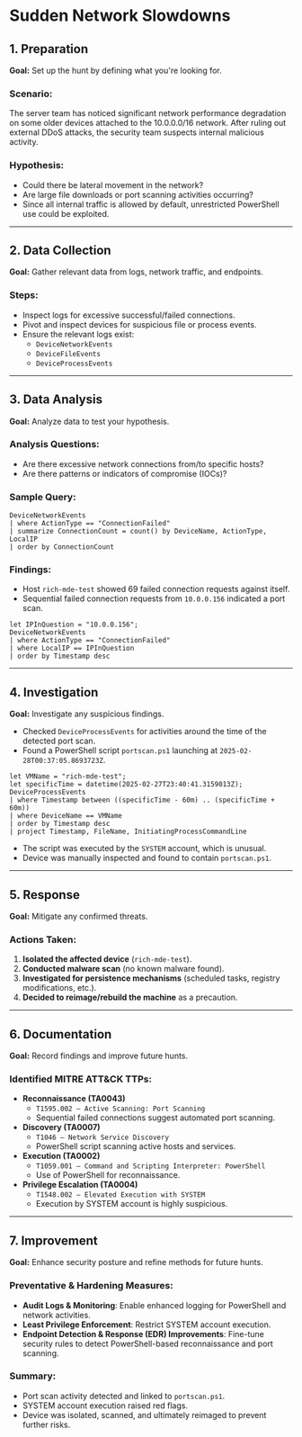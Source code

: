 # Sudden Network Slowdowns

## 1. Preparation
**Goal:** Set up the hunt by defining what you're looking for.

### Scenario:
The server team has noticed significant network performance degradation on some older devices attached to the 10.0.0.0/16 network. After ruling out external DDoS attacks, the security team suspects internal malicious activity.

### Hypothesis:
- Could there be lateral movement in the network?
- Are large file downloads or port scanning activities occurring?
- Since all internal traffic is allowed by default, unrestricted PowerShell use could be exploited.

---
## 2. Data Collection
**Goal:** Gather relevant data from logs, network traffic, and endpoints.

### Steps:
- Inspect logs for excessive successful/failed connections.
- Pivot and inspect devices for suspicious file or process events.
- Ensure the relevant logs exist:
  - `DeviceNetworkEvents`
  - `DeviceFileEvents`
  - `DeviceProcessEvents`

---
## 3. Data Analysis
**Goal:** Analyze data to test your hypothesis.

### Analysis Questions:
- Are there excessive network connections from/to specific hosts?
- Are there patterns or indicators of compromise (IOCs)?

### Sample Query:
```kusto
DeviceNetworkEvents
| where ActionType == "ConnectionFailed"
| summarize ConnectionCount = count() by DeviceName, ActionType, LocalIP
| order by ConnectionCount
```

### Findings:
- Host `rich-mde-test` showed 69 failed connection requests against itself.
- Sequential failed connection requests from `10.0.0.156` indicated a port scan.

```kusto
let IPInQuestion = "10.0.0.156";
DeviceNetworkEvents
| where ActionType == "ConnectionFailed"
| where LocalIP == IPInQuestion
| order by Timestamp desc
```

---
## 4. Investigation
**Goal:** Investigate any suspicious findings.

- Checked `DeviceProcessEvents` for activities around the time of the detected port scan.
- Found a PowerShell script `portscan.ps1` launching at `2025-02-28T00:37:05.8693723Z`.

```kusto
let VMName = "rich-mde-test";
let specificTime = datetime(2025-02-27T23:40:41.3159013Z);
DeviceProcessEvents
| where Timestamp between ((specificTime - 60m) .. (specificTime + 60m))
| where DeviceName == VMName
| order by Timestamp desc
| project Timestamp, FileName, InitiatingProcessCommandLine
```

- The script was executed by the `SYSTEM` account, which is unusual.
- Device was manually inspected and found to contain `portscan.ps1`.

---
## 5. Response
**Goal:** Mitigate any confirmed threats.

### Actions Taken:
1. **Isolated the affected device** (`rich-mde-test`).
2. **Conducted malware scan** (no known malware found).
3. **Investigated for persistence mechanisms** (scheduled tasks, registry modifications, etc.).
4. **Decided to reimage/rebuild the machine** as a precaution.

---
## 6. Documentation
**Goal:** Record findings and improve future hunts.

### Identified MITRE ATT&CK TTPs:
- **Reconnaissance (TA0043)**
  - `T1595.002 – Active Scanning: Port Scanning`
  - Sequential failed connections suggest automated port scanning.
- **Discovery (TA0007)**
  - `T1046 – Network Service Discovery`
  - PowerShell script scanning active hosts and services.
- **Execution (TA0002)**
  - `T1059.001 – Command and Scripting Interpreter: PowerShell`
  - Use of PowerShell for reconnaissance.
- **Privilege Escalation (TA0004)**
  - `T1548.002 – Elevated Execution with SYSTEM`
  - Execution by SYSTEM account is highly suspicious.

---
## 7. Improvement
**Goal:** Enhance security posture and refine methods for future hunts.

### Preventative & Hardening Measures:
- **Audit Logs & Monitoring**: Enable enhanced logging for PowerShell and network activities.
- **Least Privilege Enforcement**: Restrict SYSTEM account execution.
- **Endpoint Detection & Response (EDR) Improvements**: Fine-tune security rules to detect PowerShell-based reconnaissance and port scanning.

### Summary:
- Port scan activity detected and linked to `portscan.ps1`.
- SYSTEM account execution raised red flags.
- Device was isolated, scanned, and ultimately reimaged to prevent further risks.

